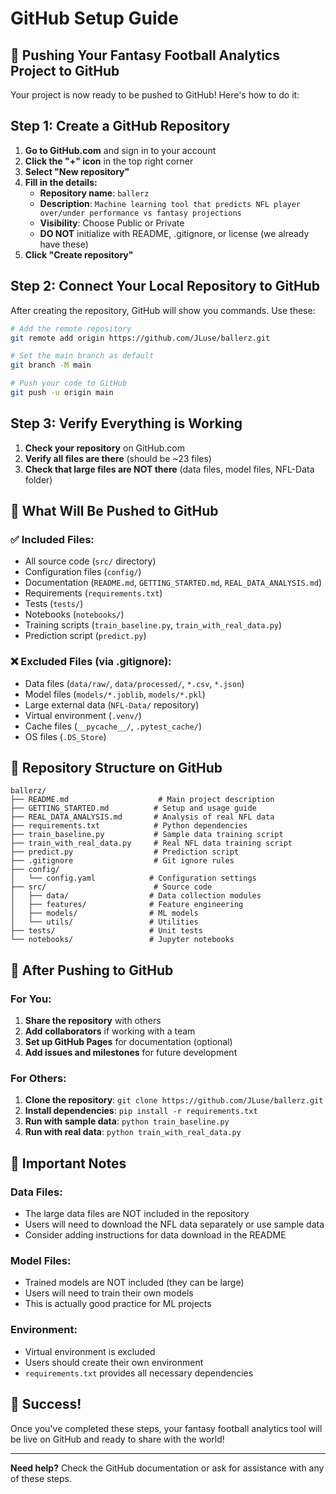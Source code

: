 # GitHub Setup Guide

## 🚀 Pushing Your Fantasy Football Analytics Project to GitHub

Your project is now ready to be pushed to GitHub! Here's how to do it:

## Step 1: Create a GitHub Repository

1. **Go to GitHub.com** and sign in to your account
2. **Click the "+" icon** in the top right corner
3. **Select "New repository"**
4. **Fill in the details:**
   - **Repository name**: `ballerz`
   - **Description**: `Machine learning tool that predicts NFL player over/under performance vs fantasy projections`
   - **Visibility**: Choose Public or Private
   - **DO NOT** initialize with README, .gitignore, or license (we already have these)
5. **Click "Create repository"**

## Step 2: Connect Your Local Repository to GitHub

After creating the repository, GitHub will show you commands. Use these:

```bash
# Add the remote repository
git remote add origin https://github.com/JLuse/ballerz.git

# Set the main branch as default
git branch -M main

# Push your code to GitHub
git push -u origin main
```

## Step 3: Verify Everything is Working

1. **Check your repository** on GitHub.com
2. **Verify all files are there** (should be ~23 files)
3. **Check that large files are NOT there** (data files, model files, NFL-Data folder)

## 📁 What Will Be Pushed to GitHub

### ✅ **Included Files:**
- All source code (`src/` directory)
- Configuration files (`config/`)
- Documentation (`README.md`, `GETTING_STARTED.md`, `REAL_DATA_ANALYSIS.md`)
- Requirements (`requirements.txt`)
- Tests (`tests/`)
- Notebooks (`notebooks/`)
- Training scripts (`train_baseline.py`, `train_with_real_data.py`)
- Prediction script (`predict.py`)

### ❌ **Excluded Files (via .gitignore):**
- Data files (`data/raw/`, `data/processed/`, `*.csv`, `*.json`)
- Model files (`models/*.joblib`, `models/*.pkl`)
- Large external data (`NFL-Data/` repository)
- Virtual environment (`.venv/`)
- Cache files (`__pycache__/`, `.pytest_cache/`)
- OS files (`.DS_Store`)

## 🎯 Repository Structure on GitHub

```
ballerz/
├── README.md                    # Main project description
├── GETTING_STARTED.md          # Setup and usage guide
├── REAL_DATA_ANALYSIS.md       # Analysis of real NFL data
├── requirements.txt            # Python dependencies
├── train_baseline.py           # Sample data training script
├── train_with_real_data.py     # Real NFL data training script
├── predict.py                  # Prediction script
├── .gitignore                  # Git ignore rules
├── config/
│   └── config.yaml            # Configuration settings
├── src/                        # Source code
│   ├── data/                  # Data collection modules
│   ├── features/              # Feature engineering
│   ├── models/                # ML models
│   └── utils/                 # Utilities
├── tests/                     # Unit tests
└── notebooks/                 # Jupyter notebooks
```

## 🔧 After Pushing to GitHub

### For You:
1. **Share the repository** with others
2. **Add collaborators** if working with a team
3. **Set up GitHub Pages** for documentation (optional)
4. **Add issues and milestones** for future development

### For Others:
1. **Clone the repository**: `git clone https://github.com/JLuse/ballerz.git`
2. **Install dependencies**: `pip install -r requirements.txt`
3. **Run with sample data**: `python train_baseline.py`
4. **Run with real data**: `python train_with_real_data.py`

## 🚨 Important Notes

### **Data Files:**
- The large data files are NOT included in the repository
- Users will need to download the NFL data separately or use sample data
- Consider adding instructions for data download in the README

### **Model Files:**
- Trained models are NOT included (they can be large)
- Users will need to train their own models
- This is actually good practice for ML projects

### **Environment:**
- Virtual environment is excluded
- Users should create their own environment
- `requirements.txt` provides all necessary dependencies

## 🎉 Success!

Once you've completed these steps, your fantasy football analytics tool will be live on GitHub and ready to share with the world!

---

**Need help?** Check the GitHub documentation or ask for assistance with any of these steps.
